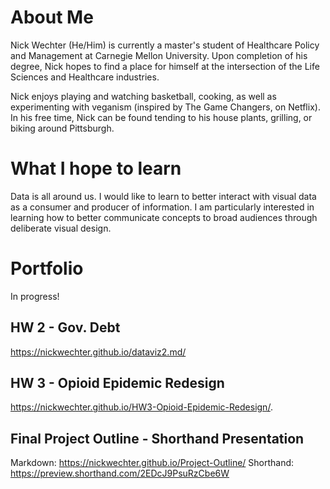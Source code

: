 # About Me
Nick Wechter (He/Him) is currently a master's student of Healthcare Policy and Management at Carnegie Mellon University. Upon completion of his degree, Nick hopes to find a place for himself at the intersection of the Life Sciences and Healthcare industries.

Nick enjoys playing and watching basketball, cooking, as well as experimenting with veganism (inspired by The Game Changers, on Netflix). In his free time, Nick can be found tending to his house plants, grilling, or biking around Pittsburgh.

# What I hope to learn
Data is all around us. I would like to learn to better interact with visual data as a consumer and producer of information. I am particularly interested in learning how to better communicate concepts to broad audiences through deliberate visual design. 

# Portfolio
In progress!



## HW 2 - Gov. Debt
https://nickwechter.github.io/dataviz2.md/

## HW 3 - Opioid Epidemic Redesign
https://nickwechter.github.io/HW3-Opioid-Epidemic-Redesign/.

## Final Project Outline - Shorthand Presentation
Markdown: https://nickwechter.github.io/Project-Outline/
Shorthand: https://preview.shorthand.com/2EDcJ9PsuRzCbe6W
